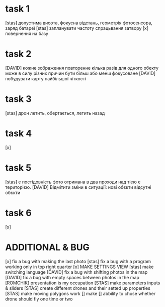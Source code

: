 # task 1

[stas] допустима висота, фокусна відстань, геометрія фотосенсора, заряд батареї
[stas] запланувати частоту спрацьвання затвору
[x] повернення на базу

# task 2

[DAVID] кожне зображення повторенне кілька разів для одного обєкту може в силу різних причин бути більш або менш фокусоване
[DAVID] побудувати карту найбільшої чіткості

# task 3

[stas] дрон летить, обертається, летить назад

# task 4

[x]

# task 5

[stas] є постідовність фото отримана в два проходи над тією є територією.
[DAVID] Відмітити зміни в ситуації: нові обєкти відсутні обєкти

# task 6

[x]

# ADDITIONAL & BUG

[x] fix a bug with making the last photo
[stas] fix a bug with a program working only in top right quarter
[x] MAKE SETTINGS VIEW
[stas] make switching language
[DAVID] fix a bug with shifting photos in the map
[DAVID] fix a bug with empty spaces between photos in the map
[ROMCHIK] presentation is my occupation
[STAS] make parameters inputs & sliders
[STAS] create different drones and their setted up properties
[STAS] make moving polygons work
[] make
[] abbility to chose whether drone should fly one time or two
